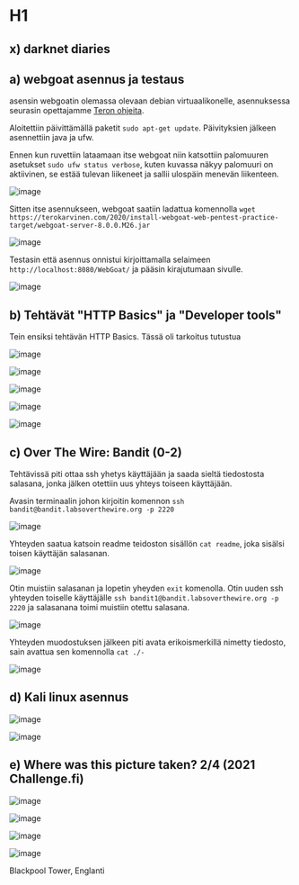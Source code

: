 # H1




## x) darknet diaries






## a) webgoat asennus ja testaus

asensin webgoatin olemassa olevaan debian virtuaalikonelle, asennuksessa seurasin opettajamme [Teron ohjeita](https://terokarvinen.com/2020/install-webgoat-web-pentest-practice-target/).

Aloitettiin päivittämällä paketit `sudo apt-get update`. Päivityksien jälkeen asennettiin java ja ufw.

Ennen kun ruvettiin lataamaan itse webgoat niin katsottiin palomuuren asetukset `sudo ufw status verbose`, kuten kuvassa näkyy palomuuri on aktiivinen, se estää tulevan liikeneet ja sallii ulospäin menevän liikenteen.

![image](https://user-images.githubusercontent.com/93308960/198050912-417c5c9d-170f-473d-811f-9933b11866a6.png)

Sitten itse asennukseen, webgoat saatiin ladattua komennolla `wget https://terokarvinen.com/2020/install-webgoat-web-pentest-practice-target/webgoat-server-8.0.0.M26.jar`

![image](https://user-images.githubusercontent.com/93308960/198555854-38851ac1-dbbf-424b-816c-f3f682b7bd30.png)



Testasin että asennus onnistui kirjoittamalla selaimeen `http://localhost:8080/WebGoat/` ja pääsin kirajutumaan sivulle.

![image](https://user-images.githubusercontent.com/93308960/198053058-38b47ac0-81ee-4383-a970-f9b2f641aa29.png)








## b) Tehtävät "HTTP Basics" ja "Developer tools"

Tein ensiksi tehtävän HTTP Basics. Tässä oli tarkoitus tutustua 


![image](https://user-images.githubusercontent.com/93308960/198056370-92420114-f4a3-4f4b-b031-df105b660ccb.png)



![image](https://user-images.githubusercontent.com/93308960/198058501-cfab93f9-75a2-4703-9fa8-94eaff9eb68c.png)


![image](https://user-images.githubusercontent.com/93308960/198060597-2d434e3e-9478-40c8-85b1-0638aa764bbf.png)


![image](https://user-images.githubusercontent.com/93308960/198060919-db064a89-1f97-4b60-811d-91046ecbffce.png)


![image](https://user-images.githubusercontent.com/93308960/198058394-fc4c21c4-6749-4900-9dde-0d81a86073d6.png)


## c) Over The Wire: Bandit (0-2)

Tehtävissä piti ottaa ssh yhetys käyttäjään ja saada sieltä tiedostosta salasana, jonka jälken otettiin uus yhteys toiseen käyttäjään.


Avasin terminaalin johon kirjoitin komennon `ssh bandit@bandit.labsoverthewire.org -p 2220`

![image](https://user-images.githubusercontent.com/93308960/198089117-ecd3e6d7-aadb-4c2e-9442-f63140468f0c.png)

Yhteyden saatua katsoin readme teidoston sisällön `cat readme`, joka sisälsi toisen käyttäjän salasanan. 

![image](https://user-images.githubusercontent.com/93308960/198090384-c690224d-b76c-4b0f-adb6-2a380eae29d7.png)

Otin muistiin salasanan ja lopetin yheyden `exit` komenolla. Otin uuden ssh yhteyden toiselle käyttäjälle `ssh bandit1@bandit.labsoverthewire.org -p 2220` ja salasanana toimi muistiin otettu salasana. 

![image](https://user-images.githubusercontent.com/93308960/198090455-b49b54f0-a927-4261-bc4a-4b017ccf0656.png)


Yhteyden muodostuksen jälkeen piti avata erikoismerkillä nimetty tiedosto, sain avattua sen komennolla `cat ./-`


![image](https://user-images.githubusercontent.com/93308960/198092907-c225faca-5120-468a-ad7f-19727ea029ed.png)


## d) Kali linux asennus



![image](https://user-images.githubusercontent.com/93308960/198114507-3425b53d-cf08-458a-8416-35330dd3d48f.png)


![image](https://user-images.githubusercontent.com/93308960/198114452-f5c4ac68-29ed-4d91-90ab-f691751026c8.png)

## e) Where was this picture taken? 2/4 (2021 Challenge.fi) 


![image](https://user-images.githubusercontent.com/93308960/198120197-67191197-bf8a-4722-9457-6307868050a6.png)



![image](https://user-images.githubusercontent.com/93308960/198696888-2a51d11f-aae2-4e63-993d-5ba7d05a889e.png)


![image](https://user-images.githubusercontent.com/93308960/198697037-36994299-8c09-4681-a655-496aa540ce05.png)



![image](https://user-images.githubusercontent.com/93308960/198121367-44c42ee5-b2f8-4577-a627-2b9d3962ac21.png)

Blackpool Tower, Englanti


